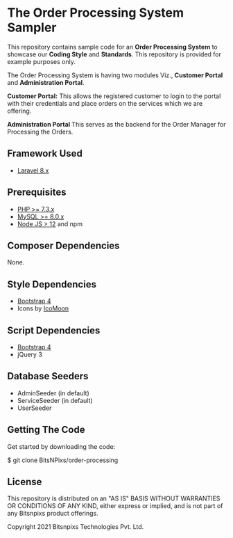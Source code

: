 The Order Processing System Sampler
================================================
This repository contains sample code for an **Order Processing System** to showcase our **Coding Style** and **Standards**. This repository is provided for example purposes only.

The Order Processing System is having two modules Viz., **Customer Portal** and **Administration Portal**.

**Customer Portal:**
This allows the registered customer to login to the portal with their credentials and place orders on the services which we are offering.

**Administration Portal**
This serves as the backend for the Order Manager for Processing the Orders.

## Framework Used
- [Laravel 8.x](https://laravel.com/docs/8.x/)

## Prerequisites
- [PHP >= 7.3.x](https://php.net/)
- [MySQL >= 8.0.x](https://www.mysql.com/)
- [Node JS > 12](https://nodejs.org/) and npm

## Composer Dependencies
 None.

## Style Dependencies
- [Bootstrap 4](https://getbootstrap.com/docs/4.0/getting-started/introduction/)
- Icons by [IcoMoon](https://icomoon.io/)

## Script Dependencies
- [Bootstrap 4](https://getbootstrap.com/docs/4.0/getting-started/introduction/)
- jQuery 3

## Database Seeders
- AdminSeeder (in default)
- ServiceSeeder (in default)
- UserSeeder

## Getting The Code
Get started by downloading the code:

$ git clone BitsNPixs/order-processing

## License

This repository is distributed on an "AS IS" BASIS WITHOUT WARRANTIES OR CONDITIONS OF ANY KIND, either express or implied, and is not part of any Bitsnpixs product offerings.

Copyright 2021 Bitsnpixs Technologies Pvt. Ltd.

